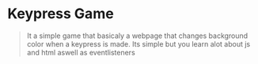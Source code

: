 # Keypress Game

> It a simple game that basicaly a webpage that changes background color when a keypress is made. Its simple but you learn alot about js and html aswell as eventlisteners


